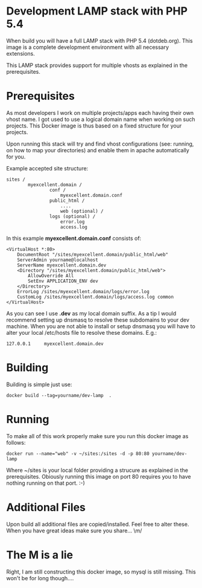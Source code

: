 # Development LAMP stack with PHP 5.4 #

When build you will have a full LAMP stack with PHP 5.4 (dotdeb.org). This image is a complete development environment with all necessary extensions.

This LAMP stack provides support for multiple vhosts as explained in the prerequisites.

# Prerequisites #

As most developers I work on multiple projects/apps each having their own vhost name. I got used to use a logical domain name when working on such projects. This Docker image is thus based on a fixed structure for your projects.

Upon running this stack will try and find vhost configurations (see: running, on how to map your directories) and enable them in apache automatically for you. 

Example accepted site structure:
    
    sites /
            myexcellent.domain /
                    conf /
                        myexcellent.domain.conf
                    public_html /
                        ....
                        web (optional) /
                    logs (optional) /
                        error.log
                        access.log

In this example __myexcellent.domain.conf__ consists of:

    <VirtualHost *:80>
        DocumentRoot "/sites/myexcellent.domain/public_html/web"
        ServerAdmin yourname@localhost
        ServerName myexcellent.domain.dev
        <Directory "/sites/myexcellent.domain/public_html/web">
            AllowOverride All
            SetEnv APPLICATION_ENV dev
        </Directory>
        ErrorLog /sites/myexcellent.domain/logs/error.log
        CustomLog /sites/myexcellent.domain/logs/access.log common
    </VirtualHost>

As you can see I use __.dev__ as my local domain suffix. As a tip I would recommend setting up dnsmasq to resolve these subdomains to your dev machine. When you are not able to install or setup dnsmasq you will have to alter your local /etc/hosts file to resolve these domains. E.g.:

    127.0.0.1     myexcellent.domain.dev

# Building #

Building is simple just use:
    
    docker build --tag=yourname/dev-lamp  .

# Running #

To make all of this work properly make sure you run this docker image as follows:

    docker run --name="web" -v ~/sites:/sites -d -p 80:80 yourname/dev-lamp

Where ~/sites is your local folder providing a strucure as explained in the prerequisites. Obiously running this image on port 80 requires you to have nothing running on that port. :-)

# Additional Files #

Upon build all additional files are copied/installed. Feel free to alter these. When you have great ideas make sure you share... \m/

# The M is a lie #

Right, I am still constructing this docker image, so mysql is still missing. This won't be for long though.... 

